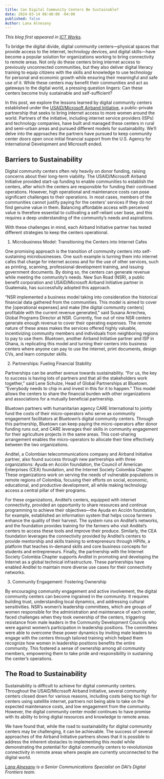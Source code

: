 ```yaml
---
title: Can Digital Community Centers Be Sustainable?
date: 2024-03-14 08:48:00 -04:00
published: false
Author: Lana Alnesany
---
```


*This blog first appeared in [ICT Works](https://www.ictworks.org/digital-community-centers-sustainable/).*

To bridge the digital divide, digital community centers—physical spaces that provide access to the internet, technology devices, and digital skills—have become a popular solution for organizations working to bring connectivity to remote areas. Not only do these centers bring internet access to previously unconnected communities, but they also deliver digital literacy training to equip citizens with the skills and knowledge to use technology for personal and economic growth while ensuring their meaningful and safe use of it. While these centers may benefit their communities and act as gateways to the digital world, a pressing question lingers: Can these centers become truly sustainable and self-sufficient?

In this post, we explore the lessons learned by digital community centers established under the [USAID/Microsoft Airband Initiative](https://www.usaid.gov/digital-development/usaid-microsoft-airband-initiative), a public-private partnership that seeks to bring internet access to more women around the world. Partners of the initiative, including internet service providers (ISPs) and technology companies, have built and managed these centers in rural and semi-urban areas and pursued different models for sustainability. We’ll delve into the approaches the partners have pursued to keep community center doors open once initial financial support from the U.S. Agency for International Development and Microsoft ended. 

<!--more-->

## Barriers to Sustainability 

Digital community centers often rely heavily on donor funding, raising concerns about their long-term viability. The USAID/Microsoft Airband Initiative provided start-up funding to enable communities to establish the centers, after which the centers are responsible for funding their continued operations. However, high operational and maintenance costs can pose significant challenges to their operations. In most cases, members of the communities cannot justify paying for the centers’ services if they do not find genuine value in them. Balancing affordable access with perceived value is therefore essential to cultivating a self-reliant user base, and this requires a deep understanding of the community’s needs and aspirations. 

With these challenges in mind, each Airband Initiative partner has tested different strategies to keep the centers operational. 

1. Microbusiness Model: Transitioning the Centers into Internet Cafes 

One promising approach is the transition of community centers into self-sustaining microbusinesses. One such example is turning them into internet cafes that charge for internet access and for the use of other services, such as printing, scanning, professional development training, and issuing government documents. By doing so, the centers can generate revenue while meeting the community’s needs. New Sun Road (NSR), a public benefit corporation and USAID/Microsoft Airband Initiative partner in Guatemala, has successfully adopted this approach.

“NSR implemented a business model taking into consideration the historical financial data gathered from the communities. This model is aimed to cover the [operational expenses] and make [the digital community centers] profitable with the current revenue generated,” said Susana Arrechea, Global Programs Director at NSR. Currently, five out of nine NSR centers generate enough revenue to cover their operating expenses. 
The remote nature of these areas makes the services offered highly valuable, incentivizing community members and individuals from neighboring regions to pay to use them. Bluetown, another Airband Initiative partner and ISP in Ghana, is replicating this model and turning their centers into business centers where anyone can pay to use the internet, print documents, design CVs, and learn computer skills. 

2. Partnerships: Fueling Financial Stability

Partnerships can be another avenue towards sustainability. “For us, the key to success is having lots of partners and that all the stakeholders work together,” said Lene Schulze, Head of Global Partnerships at Bluetown. “Everybody needs to chip in and invest in this for it to happen.” This model allows the centers to share the financial burden with other organizations and associations for a mutually beneficial partnership. 

Bluetown partners with humanitarian agency CARE International to jointly fund the costs of their micro-operators who serve as community engagement facilitators at Bluetown’s digital community centers. Through this partnership, Bluetown can keep paying the micro-operators after donor funding runs out, and CARE leverages their skills in community engagement for their agriculture projects in the same areas. This cost-sharing arrangement enables the micro-operators to allocate their time effectively between the two organizations.

Anditel, a Colombian telecommunications company and Airband Initiative partner, also found success through new partnerships with three organizations: Ayuda en Acción foundation, the Council of American Enterprises (CEA) foundation, and the Internet Society Colombia Chapter. These organizations work on serving the needs of vulnerable populations in remote regions of Colombia, focusing their efforts on social, economic, educational, and productive development, all while making technology access a central pillar of their programs.

For these organizations, Anditel’s centers, equipped with internet connectivity, provided an opportunity to share resources and continue programming to achieve their objectives—the Ayuda en Acción foundation, for example, established an information system that helps cocoa farmers enhance the quality of their harvest. The system runs on Anditel’s networks, and the foundation provides training for the farmers who visit Anditel’s centers to access these tools and improve their produce. Similarly, the CEA foundation leverages the connectivity provided by Anditel’s centers to provide mentorship and skills training to entrepreneurs through HPlife, a platform that teaches in-demand skills and core business concepts for students and entrepreneurs. 
Finally, the partnership with the Internet Society Colombia Chapter supports Anditel in promoting and developing the Internet as a global technical infrastructure. These partnerships have enabled Anditel to maintain more diverse use cases for their connectivity networks.

3. Community Engagement: Fostering Ownership 

By encouraging community engagement and active involvement, the digital community centers can become ingrained in the community. It requires building trust, understanding local dynamics, and addressing cultural sensitivities. NSR’s women’s leadership committees, which are groups of women responsible for the administration and maintenance of each center, faced challenges when they took ownership of the centers, triggering resistance from male leaders in the Community Development Councils who were against women’s participation in leadership positions. The committees were able to overcome these power dynamics by inviting male leaders to engage with the centers through tailored training which helped them recognize how women in leadership positions benefits the entire community. This fostered a sense of ownership among all community members, empowering them to take pride and responsibility in sustaining the center’s operations. 

## The Road to Sustainability

Sustainability is difficult to achieve for digital community centers. Throughout the USAID/Microsoft Airband Initiative, several community centers closed down for various reasons, including costs being too high for centers using satellite internet, partners not being able to take on the expected maintenance costs, and low engagement from the community. However, the digital community center model continues to have promise with its ability to bring digital resources and knowledge to remote areas. 

We have found that, while the road to sustainability for digital community centers may be challenging, it can be achievable. The success of several approaches of the Airband Initiative partners shows that it is possible to address the inherent obstacles to implementing this model while demonstrating the potential for digital community centers to revolutionize connectivity in remote areas where people are currently unconnected to the digital world.

*[Lana Alnesany](https://www.linkedin.com/in/lana-jabbar/) is a Senior Communications Specialist on DAI’s Digital Frontiers team.*